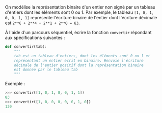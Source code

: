 On modélise la représentation binaire d'un entier non signé par un tableau d'entiers dont
les éléments sont 0 ou 1. Par exemple, le tableau `[1, 0, 1, 0, 0, 1, 1]` représente
l'écriture binaire de l'entier dont l'écriture décimale est
`2**6 + 2**4 + 2**1 + 2**0 = 83`.

À l'aide d'un parcours séquentiel, écrire la fonction `convertir` répondant aux
spécifications suivantes :

```python
def convertir(tab):
    """
    tab est un tableau d'entiers, dont les éléments sont 0 ou 1 et
    représentant un entier écrit en binaire. Renvoie l'écriture
    décimale de l'entier positif dont la représentation binaire
    est donnée par le tableau tab
    """
```
Exemple :
```python
>>> convertir([1, 0, 1, 0, 0, 1, 1])
83
>>> convertir([1, 0, 0, 0, 0, 0, 1, 0])
130
```